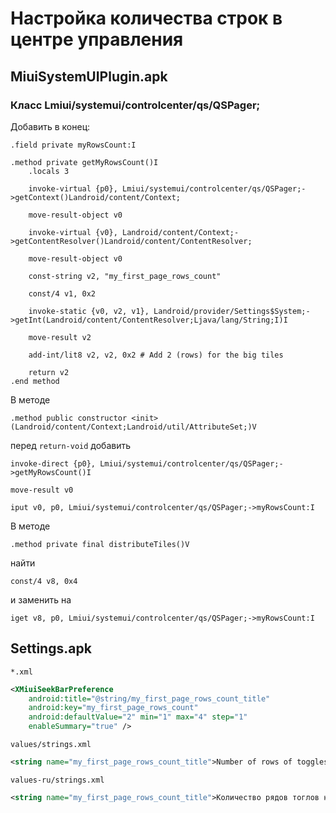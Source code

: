 # Настройка количества строк в центре управления

## MiuiSystemUIPlugin.apk

### Класс Lmiui/systemui/controlcenter/qs/QSPager;

Добавить в конец:

```smali
.field private myRowsCount:I

.method private getMyRowsCount()I
    .locals 3
    
    invoke-virtual {p0}, Lmiui/systemui/controlcenter/qs/QSPager;->getContext()Landroid/content/Context;
    
    move-result-object v0
    
    invoke-virtual {v0}, Landroid/content/Context;->getContentResolver()Landroid/content/ContentResolver;
    
    move-result-object v0
    
    const-string v2, "my_first_page_rows_count"
    
    const/4 v1, 0x2
    
    invoke-static {v0, v2, v1}, Landroid/provider/Settings$System;->getInt(Landroid/content/ContentResolver;Ljava/lang/String;I)I
    
    move-result v2
    
    add-int/lit8 v2, v2, 0x2 # Add 2 (rows) for the big tiles
    
    return v2
.end method
```

В методе 

```smali
.method public constructor <init>(Landroid/content/Context;Landroid/util/AttributeSet;)V 
```

перед `return-void` добавить

```smali
invoke-direct {p0}, Lmiui/systemui/controlcenter/qs/QSPager;->getMyRowsCount()I

move-result v0

iput v0, p0, Lmiui/systemui/controlcenter/qs/QSPager;->myRowsCount:I
```

В методе

```smali
.method private final distributeTiles()V
```

найти

```smali
const/4 v8, 0x4
```

и заменить на

```smali
iget v8, p0, Lmiui/systemui/controlcenter/qs/QSPager;->myRowsCount:I
```

## Settings.apk

`*.xml`

```xml
<XMiuiSeekBarPreference 
    android:title="@string/my_first_page_rows_count_title"
    android:key="my_first_page_rows_count"
    android:defaultValue="2" min="1" max="4" step="1"
    enableSummary="true" />
```
    
`values/strings.xml`

```xml
<string name="my_first_page_rows_count_title">Number of rows of toggles on the first page</string>
```

`values-ru/strings.xml`

```xml
<string name="my_first_page_rows_count_title">Количество рядов тоглов на первой странице</string>
```
